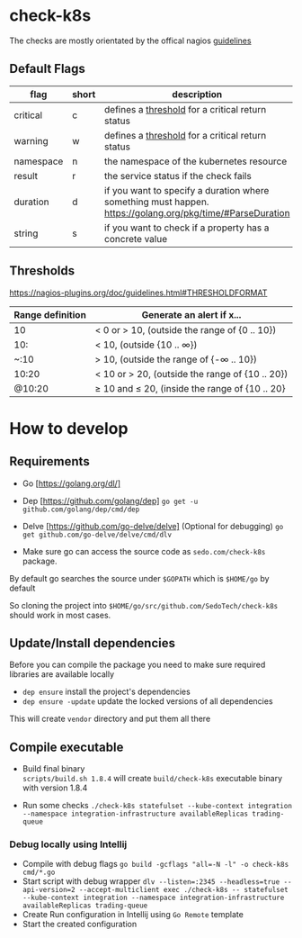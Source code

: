 # check-k8s

The checks are mostly orientated by the offical nagios [guidelines](http://nagios-plugins.org/doc/guidelines.html)

## Default Flags

| flag | short | description |
| -- | -- | -- |
| critical | c | defines a [threshold](#threshold) for a critical return status |
| warning | w | defines a [threshold](#threshold) for a critical return status |
| namespace | n | the namespace of the kubernetes resource |
| result | r | the service status if the check fails |
| duration | d | if you want to specify a duration where something must happen. <https://golang.org/pkg/time/#ParseDuration> |
| string | s | if you want to check if a property has a concrete value |

## Thresholds

<https://nagios-plugins.org/doc/guidelines.html#THRESHOLDFORMAT>

| Range definition | Generate an alert if x... |
| -- | -- |
| 10 | < 0 or > 10, (outside the range of {0 .. 10}) |
| 10: | < 10, (outside {10 .. ∞}) |
| ~:10 | > 10, (outside the range of {-∞ .. 10}) |
| 10:20 | < 10 or > 20, (outside the range of {10 .. 20}) |
| @10:20 | ≥ 10 and ≤ 20, (inside the range of {10 .. 20} |


# How to develop

## Requirements

- Go [https://golang.org/dl/]
- Dep [https://github.com/golang/dep] 
  ```go get -u github.com/golang/dep/cmd/dep```
- Delve [https://github.com/go-delve/delve] (Optional for debugging)
`go get github.com/go-delve/delve/cmd/dlv`

- Make sure go can access the source code as `sedo.com/check-k8s` package. 
  
By default go searches the source under `$GOPATH` which is `$HOME/go` by default

So cloning the project into `$HOME/go/src/github.com/SedoTech/check-k8s` should work in most cases.

## Update/Install dependencies

Before you can compile the package you need to make sure required libraries are available locally

- `dep ensure`                             install the project's dependencies
- `dep ensure -update`                     update the locked versions of all dependencies

This will create `vendor` directory and put them all there

## Compile executable

- Build final binary  
  `scripts/build.sh 1.8.4` will create `build/check-k8s` executable binary with version 1.8.4
  
- Run some checks
  `./check-k8s statefulset --kube-context integration --namespace integration-infrastructure availableReplicas trading-queue`


### Debug locally using Intellij

- Compile with debug flags
  `go build -gcflags "all=-N -l" -o check-k8s cmd/*.go`
- Start script with debug wrapper 
  `dlv --listen=:2345 --headless=true --api-version=2 --accept-multiclient exec ./check-k8s -- statefulset --kube-context integration --namespace integration-infrastructure availableReplicas trading-queue` 
- Create Run configuration in Intellij using `Go Remote` template
- Start the created configuration

